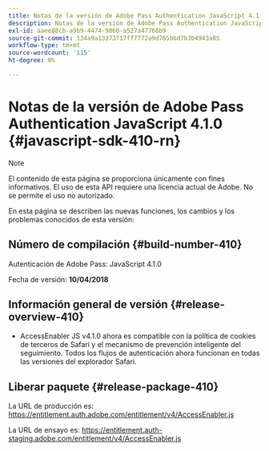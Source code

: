 ```yaml
---
title: Notas de la versión de Adobe Pass Authentication JavaScript 4.1.0
description: Notas de la versión de Adobe Pass Authentication JavaScript 4.1.0
exl-id: aaee88cb-a9b9-4474-9860-a527a47768b9
source-git-commit: 134a9a13373717ff7772a9d765bbd7b3b4943a85
workflow-type: tm+mt
source-wordcount: '115'
ht-degree: 0%

---
```


# Notas de la versión de Adobe Pass Authentication JavaScript 4.1.0 {#javascript-sdk-410-rn}

>[!NOTE]
>
>El contenido de esta página se proporciona únicamente con fines informativos. El uso de esta API requiere una licencia actual de Adobe. No se permite el uso no autorizado.

En esta página se describen las nuevas funciones, los cambios y los problemas conocidos de esta versión:

## Número de compilación {#build-number-410}

Autenticación de Adobe Pass: JavaScript 4.1.0

Fecha de versión: **10/04/2018**

## Información general de versión {#release-overview-410}

* AccessEnabler JS v4.1.0 ahora es compatible con la política de cookies de terceros de Safari y el mecanismo de prevención inteligente del seguimiento. Todos los flujos de autenticación ahora funcionan en todas las versiones del explorador Safari.

## Liberar paquete {#release-package-410}

La URL de producción es: https://entitlement.auth.adobe.com/entitlement/v4/AccessEnabler.js

La URL de ensayo es: https://entitlement.auth-staging.adobe.com/entitlement/v4/AccessEnabler.js
